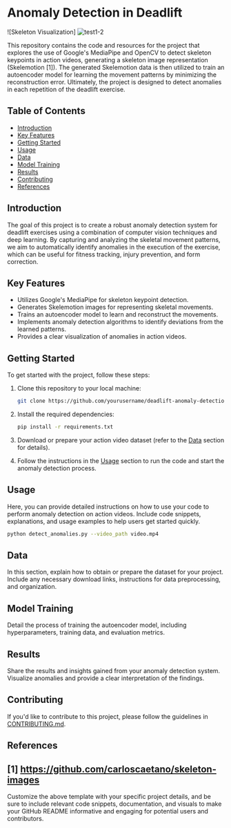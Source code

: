 # Anomaly Detection in Deadlift

![Skeleton Visualization]
![test1-2](https://github.com/erictom97/Anomaly-Detection-in-Deadlift/assets/40288848/20540452-f065-4f4f-a7d9-1df47599a6bc)

This repository contains the code and resources for the project that explores the use of Google's MediaPipe and OpenCV to detect skeleton keypoints in action videos, generating a skeleton image representation (Skelemotion [1]). The generated Skelemotion data is then utilized to train an autoencoder model for learning the movement patterns by minimizing the reconstruction error. Ultimately, the project is designed to detect anomalies in each repetition of the deadlift exercise.

## Table of Contents

- [Introduction](#introduction)
- [Key Features](#key-features)
- [Getting Started](#getting-started)
- [Usage](#usage)
- [Data](#data)
- [Model Training](#model-training)
- [Results](#results)
- [Contributing](#contributing)
- [References](#References)

## Introduction

The goal of this project is to create a robust anomaly detection system for deadlift exercises using a combination of computer vision techniques and deep learning. By capturing and analyzing the skeletal movement patterns, we aim to automatically identify anomalies in the execution of the exercise, which can be useful for fitness tracking, injury prevention, and form correction.

## Key Features

- Utilizes Google's MediaPipe for skeleton keypoint detection.
- Generates Skelemotion images for representing skeletal movements.
- Trains an autoencoder model to learn and reconstruct the movements.
- Implements anomaly detection algorithms to identify deviations from the learned patterns.
- Provides a clear visualization of anomalies in action videos.

## Getting Started

To get started with the project, follow these steps:

1. Clone this repository to your local machine:

   ```bash
   git clone https://github.com/yourusername/deadlift-anomaly-detection.git
   ```

2. Install the required dependencies:

   ```bash
   pip install -r requirements.txt
   ```

3. Download or prepare your action video dataset (refer to the [Data](#data) section for details).

4. Follow the instructions in the [Usage](#usage) section to run the code and start the anomaly detection process.

## Usage

Here, you can provide detailed instructions on how to use your code to perform anomaly detection on action videos. Include code snippets, explanations, and usage examples to help users get started quickly.

```bash
python detect_anomalies.py --video_path video.mp4
```

## Data

In this section, explain how to obtain or prepare the dataset for your project. Include any necessary download links, instructions for data preprocessing, and organization.

## Model Training

Detail the process of training the autoencoder model, including hyperparameters, training data, and evaluation metrics.

## Results

Share the results and insights gained from your anomaly detection system. Visualize anomalies and provide a clear interpretation of the findings.

## Contributing

If you'd like to contribute to this project, please follow the guidelines in [CONTRIBUTING.md](CONTRIBUTING.md).

## References

[1] https://github.com/carloscaetano/skeleton-images
---

Customize the above template with your specific project details, and be sure to include relevant code snippets, documentation, and visuals to make your GitHub README informative and engaging for potential users and contributors.
 
